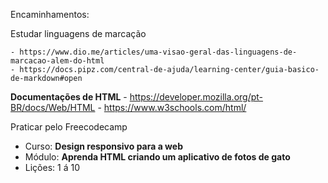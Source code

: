 Encaminhamentos:

Estudar linguagens de marcação

    - https://www.dio.me/articles/uma-visao-geral-das-linguagens-de-marcacao-alem-do-html
    - https://docs.pipz.com/central-de-ajuda/learning-center/guia-basico-de-markdown#open

**Documentações de HTML**
    - https://developer.mozilla.org/pt-BR/docs/Web/HTML
    - https://www.w3schools.com/html/

 Praticar pelo Freecodecamp

- Curso: **Design responsivo para a web**
- Módulo: **Aprenda HTML criando um aplicativo de fotos de gato**
- Lições: 1 á 10